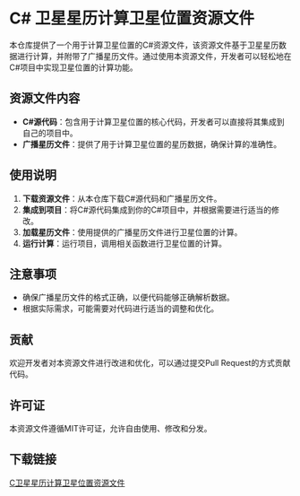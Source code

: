 # C# 卫星星历计算卫星位置资源文件

本仓库提供了一个用于计算卫星位置的C#资源文件，该资源文件基于卫星星历数据进行计算，并附带了广播星历文件。通过使用本资源文件，开发者可以轻松地在C#项目中实现卫星位置的计算功能。

## 资源文件内容

- **C#源代码**：包含用于计算卫星位置的核心代码，开发者可以直接将其集成到自己的项目中。
- **广播星历文件**：提供了用于计算卫星位置的星历数据，确保计算的准确性。

## 使用说明

1. **下载资源文件**：从本仓库下载C#源代码和广播星历文件。
2. **集成到项目**：将C#源代码集成到你的C#项目中，并根据需要进行适当的修改。
3. **加载星历文件**：使用提供的广播星历文件进行卫星位置的计算。
4. **运行计算**：运行项目，调用相关函数进行卫星位置的计算。

## 注意事项

- 确保广播星历文件的格式正确，以便代码能够正确解析数据。
- 根据实际需求，可能需要对代码进行适当的调整和优化。

## 贡献

欢迎开发者对本资源文件进行改进和优化，可以通过提交Pull Request的方式贡献代码。

## 许可证

本资源文件遵循MIT许可证，允许自由使用、修改和分发。

## 下载链接

[C卫星星历计算卫星位置资源文件](https://pan.quark.cn/s/02ae79c6ef3a)